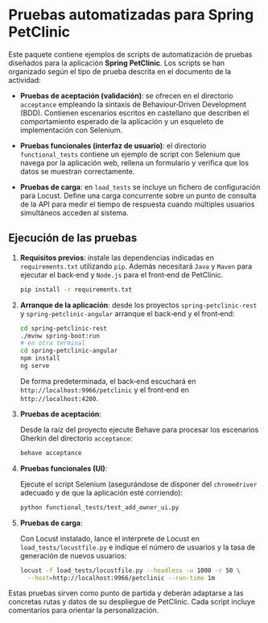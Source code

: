 # Pruebas automatizadas para Spring PetClinic

Este paquete contiene ejemplos de scripts de automatización de pruebas diseñados
para la aplicación **Spring PetClinic**. Los scripts se han organizado
según el tipo de prueba descrita en el documento de la actividad:

- **Pruebas de aceptación (validación)**: se ofrecen en el directorio
  `acceptance` empleando la sintaxis de Behaviour‑Driven Development (BDD).
  Contienen escenarios escritos en castellano que describen el comportamiento
  esperado de la aplicación y un esqueleto de implementación con Selenium.
  
- **Pruebas funcionales (interfaz de usuario)**: el directorio
  `functional_tests` contiene un ejemplo de script con Selenium que
  navega por la aplicación web, rellena un formulario y verifica que
  los datos se muestran correctamente.

- **Pruebas de carga**: en `load_tests` se incluye un fichero de
  configuración para Locust. Define una carga concurrente sobre
  un punto de consulta de la API para medir el tiempo de respuesta
  cuando múltiples usuarios simultáneos acceden al sistema.

## Ejecución de las pruebas

1. **Requisitos previos**: instale las dependencias indicadas en
   `requirements.txt` utilizando `pip`. Además necesitará
   `Java` y `Maven` para ejecutar el back‑end y `Node.js` para el
   front‑end de PetClinic.

   ```sh
   pip install -r requirements.txt
   ```

2. **Arranque de la aplicación**: desde los proyectos `spring‑petclinic‑rest`
   y `spring‑petclinic‑angular` arranque el back‑end y el front‑end:

   ```sh
   cd spring‑petclinic‑rest
   ./mvnw spring-boot:run
   # en otra terminal
   cd spring‑petclinic‑angular
   npm install
   ng serve
   ```

   De forma predeterminada, el back‑end escuchará en
   `http://localhost:9966/petclinic` y el front‑end en
   `http://localhost:4200`.

3. **Pruebas de aceptación**:

   Desde la raíz del proyecto ejecute Behave para procesar los
   escenarios Gherkin del directorio `acceptance`:

   ```sh
   behave acceptance
   ```

4. **Pruebas funcionales (UI)**:

   Ejecute el script Selenium (asegurándose de disponer del
   `chromedriver` adecuado y de que la aplicación esté corriendo):

   ```sh
   python functional_tests/test_add_owner_ui.py
   ```

5. **Pruebas de carga**:

   Con Locust instalado, lance el intérprete de Locust en
   `load_tests/locustfile.py` e indique el número de usuarios y la
   tasa de generación de nuevos usuarios:

   ```sh
   locust -f load_tests/locustfile.py --headless -u 1000 -r 50 \
     --host=http://localhost:9966/petclinic --run-time 1m
   ```

Estas pruebas sirven como punto de partida y deberán adaptarse a las
concretas rutas y datos de su despliegue de PetClinic. Cada script
incluye comentarios para orientar la personalización.
